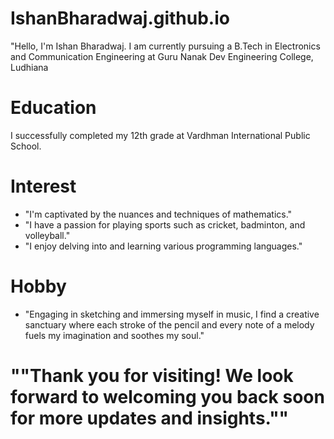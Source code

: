 # IshanBharadwaj.github.io
"Hello, I'm Ishan Bharadwaj. 
I am currently pursuing a B.Tech in Electronics and Communication Engineering at Guru Nanak Dev Engineering College, Ludhiana
# Education 
I successfully completed my 12th grade at Vardhman International Public School.
# Interest
- "I'm captivated by the nuances and techniques of mathematics."
- "I have a passion for playing sports such as cricket, badminton, and volleyball."
- "I enjoy delving into and learning various programming languages."
# Hobby 
- "Engaging in sketching and immersing myself in music, I find a creative sanctuary where each stroke of the pencil and every note of a melody fuels my imagination and soothes my soul."
# ""Thank you for visiting! We look forward to welcoming you back soon for more updates and insights.""
